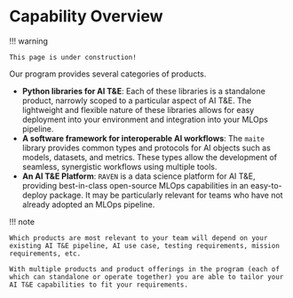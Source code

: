 # Capability Overview

!!! warning

    This page is under construction!

Our program provides several categories of products.

- **Python libraries for AI T&E**: Each of these libraries is a standalone product, narrowly scoped to a particular aspect of AI T&E. The lightweight and flexible nature of these libraries allows for easy deployment into your environment and integration into your MLOps pipeline. 
- **A software framework for interoperable AI workflows**: The `maite` library provides common types and protocols for AI objects such as models, datasets, and metrics. These types allow the development of seamless, synergistic workflows using multiple tools.
- **An AI T&E Platform**: `RAVEN` is a data science platform for AI T&E, providing best-in-class open-source MLOps capabilities in an easy-to-deploy package. It may be particularly relevant for teams who have not already adopted an MLOps pipeline.

!!! note

    Which products are most relevant to your team will depend on your existing AI T&E pipeline, AI use case, testing requirements, mission requirements, etc. 

    With multiple products and product offerings in the program (each of which can standalone or operate together) you are able to tailor your AI T&E capabilities to fit your requirements. 

